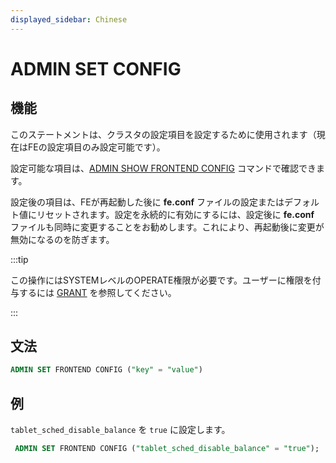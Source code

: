 ```yaml
---
displayed_sidebar: Chinese
---
```


# ADMIN SET CONFIG

## 機能

このステートメントは、クラスタの設定項目を設定するために使用されます（現在はFEの設定項目のみ設定可能です）。

設定可能な項目は、[ADMIN SHOW FRONTEND CONFIG](ADMIN_SHOW_CONFIG.md) コマンドで確認できます。

設定後の項目は、FEが再起動した後に **fe.conf** ファイルの設定またはデフォルト値にリセットされます。設定を永続的に有効にするには、設定後に **fe.conf** ファイルも同時に変更することをお勧めします。これにより、再起動後に変更が無効になるのを防ぎます。

:::tip

この操作にはSYSTEMレベルのOPERATE権限が必要です。ユーザーに権限を付与するには [GRANT](../account-management/GRANT.md) を参照してください。

:::

## 文法

```sql
ADMIN SET FRONTEND CONFIG ("key" = "value")
```

## 例

`tablet_sched_disable_balance` を `true` に設定します。

```sql
 ADMIN SET FRONTEND CONFIG ("tablet_sched_disable_balance" = "true");
```
